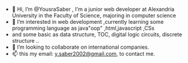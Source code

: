 - 👋 Hi, I’m @YousraSaber , I'm a junior web developer at Alexandria University in the Faculty of Science, majoring in computer science 
- 👀 I’m interested in web development ,currently learning some programming language as java"oop" ,html,javascript ,CSs
-  and some basic as data structure, TOC, digital logic circuits, discrete structure ..
- 💞️ I’m looking to collaborate on international companies.
- 📫 this my email: y.saber2002@gmail.com, to contact me.
